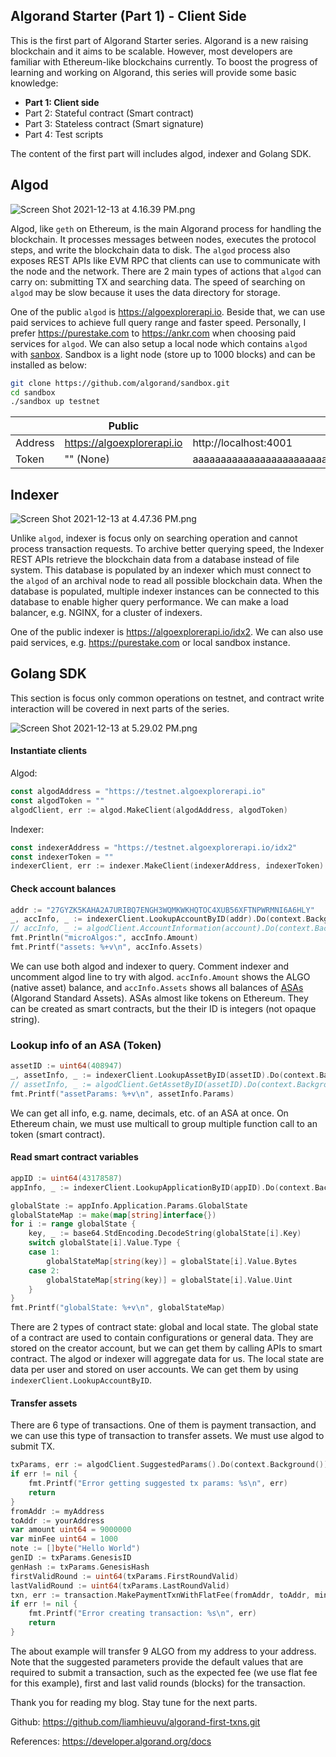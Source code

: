 ## Algorand Starter (Part 1) - Client Side

This is the first part of Algorand Starter series. Algorand is a new raising blockchain and it aims to be scalable. However, most developers are familiar with Ethereum-like blockchains currently. To boost the progress of learning and working on Algorand, this series will provide some basic knowledge:
+ **Part 1: Client side**
+ Part 2: Stateful contract (Smart contract)
+ Part 3: Stateless contract (Smart signature)
+ Part 4: Test scripts

The content of the first part will includes algod, indexer and Golang SDK.
## Algod
![Screen Shot 2021-12-13 at 4.16.39 PM.png](https://cdn.hashnode.com/res/hashnode/image/upload/v1639387050757/svKXK-VSn.png)

Algod, like `geth` on Ethereum, is the main Algorand process for handling the blockchain. It processes messages between nodes, executes the protocol steps, and write the blockchain data to disk. The `algod` process also exposes REST APIs like EVM RPC that clients can use to communicate with the node and the network. There are 2 main types of actions that `algod` can carry on: submitting TX and searching data. The speed of searching on `algod` may be slow because it uses the data directory for storage.

One of the public `algod` is https://algoexplorerapi.io. Beside that, we can use paid services to achieve full query range and faster speed. Personally, I prefer https://purestake.com to https://ankr.com when choosing paid services for `algod`. We can also setup a local node which contains `algod` with  [sanbox](https://github.com/algorand/sandbox). Sandbox is a light node (store up to 1000 blocks) and can be installed as below:
```sh
git clone https://github.com/algorand/sandbox.git
cd sandbox
./sandbox up testnet
```
|         | Public                     | Sandbox                                                          |
|---------|----------------------------|------------------------------------------------------------------|
| Address | https://algoexplorerapi.io | http://localhost:4001                                            |
| Token   | "" (None)                  | aaaaaaaaaaaaaaaaaaaaaaaaaaaaaaaaaaaaaaaaaaaaaaaaaaaaaaaaaaaaaaaa |

## Indexer
![Screen Shot 2021-12-13 at 4.47.36 PM.png](https://cdn.hashnode.com/res/hashnode/image/upload/v1639388887947/z-FMrIvu_.png)

Unlike `algod`, indexer is focus only on searching operation and cannot process transaction requests. To archive better querying speed, the Indexer REST APIs retrieve the blockchain data from a database instead of file system. This database is populated by an indexer which must connect to the `algod` of an archival node to read all possible blockchain data. When the database is populated, multiple indexer instances can be connected to this database to enable higher query performance. We can make a load balancer, e.g. NGINX, for a cluster of indexers.

One of the public indexer is https://algoexplorerapi.io/idx2. We can also use paid services, e.g. https://purestake.com or local sandbox instance.

## Golang SDK
This section is focus only common operations on testnet, and contract write interaction will be covered in next parts of the series.

![Screen Shot 2021-12-13 at 5.29.02 PM.png](https://cdn.hashnode.com/res/hashnode/image/upload/v1639391364314/MJGqf4wi5.png)

#### Instantiate clients
Algod:
```go
const algodAddress = "https://testnet.algoexplorerapi.io"
const algodToken = ""
algodClient, err := algod.MakeClient(algodAddress, algodToken)
```
Indexer:
```go
const indexerAddress = "https://testnet.algoexplorerapi.io/idx2"
const indexerToken = ""
indexerClient, err := indexer.MakeClient(indexerAddress, indexerToken)
```

#### Check account balances
```go
addr := "27GYZK5KAHA2A7URIBQ7ENGH3WQMKWKHQTOC4XUB56XFTNPWRMNI6A6HLY"
_, accInfo, _ := indexerClient.LookupAccountByID(addr).Do(context.Background())
// accInfo, _ := algodClient.AccountInformation(account).Do(context.Background())
fmt.Println("microAlgos:", accInfo.Amount)
fmt.Printf("assets: %+v\n", accInfo.Assets)
```
We can use both algod and indexer to query. Comment indexer and uncomment algod line to try with algod. `accInfo.Amount` shows the ALGO (native asset) balance, and `accInfo.Assets` shows all balances of [ASAs](https://developer.algorand.org/docs/get-details/asa)  (Algorand Standard Assets). ASAs almost like tokens on Ethereum. They can be created as smart contracts, but the their ID is integers (not opaque string).

### Lookup info of an ASA (Token)
```go
assetID := uint64(408947)
_, assetInfo, _ := indexerClient.LookupAssetByID(assetID).Do(context.Background())
// assetInfo, _ := algodClient.GetAssetByID(assetID).Do(context.Background())
fmt.Printf("assetParams: %+v\n", assetInfo.Params)
```
We can get all info, e.g. name, decimals, etc.  of an ASA at once. On Ethereum chain, we must use multicall to group multiple function call to an token (smart contract).

#### Read smart contract variables
```go
appID := uint64(43178587)
appInfo, _ := indexerClient.LookupApplicationByID(appID).Do(context.Background())

globalState := appInfo.Application.Params.GlobalState
globalStateMap := make(map[string]interface{})
for i := range globalState {
	key, _ := base64.StdEncoding.DecodeString(globalState[i].Key)
	switch globalState[i].Value.Type {
	case 1:
		globalStateMap[string(key)] = globalState[i].Value.Bytes
	case 2:
		globalStateMap[string(key)] = globalState[i].Value.Uint
	}
}
fmt.Printf("globalState: %+v\n", globalStateMap)
```
There are 2 types of contract state: global and local state. The global state of a contract are used to contain configurations or general data. They are stored on the creator account, but we can get them by calling APIs to smart contract. The algod or indexer will aggregate data for us. The local state are data per user and stored on user accounts. We can get them by using `indexerClient.LookupAccountByID`.

#### Transfer assets
There are 6 type of transactions. One of them is payment transaction, and we can use this type of transaction to transfer assets. We must use algod to submit TX.
```go
txParams, err := algodClient.SuggestedParams().Do(context.Background())
if err != nil {
    fmt.Printf("Error getting suggested tx params: %s\n", err)
    return
}
fromAddr := myAddress
toAddr := yourAddress
var amount uint64 = 9000000
var minFee uint64 = 1000
note := []byte("Hello World")
genID := txParams.GenesisID
genHash := txParams.GenesisHash
firstValidRound := uint64(txParams.FirstRoundValid)
lastValidRound := uint64(txParams.LastRoundValid)
txn, err := transaction.MakePaymentTxnWithFlatFee(fromAddr, toAddr, minFee, amount, firstValidRound, lastValidRound, note, "", genID, genHash)
if err != nil {
    fmt.Printf("Error creating transaction: %s\n", err)
    return
}
```
The about example will transfer 9 ALGO from my address to your address. Note that the suggested parameters provide the default values that are required to submit a transaction, such as the expected fee (we use flat fee for this example), first and last valid rounds (blocks) for the transaction.

Thank you for reading my blog. Stay tune for the next parts.

Github: https://github.com/liamhieuvu/algorand-first-txns.git

References: https://developer.algorand.org/docs
